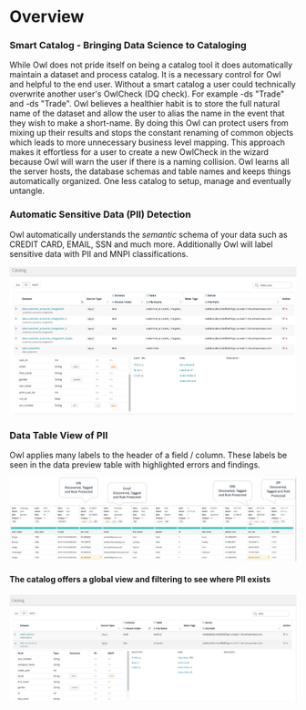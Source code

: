 # Overview

### Smart Catalog - Bringing Data Science to Cataloging

While Owl does not pride itself on being a catalog tool it does automatically maintain a dataset and process catalog. It is a necessary control for Owl and helpful to the end user. Without a smart catalog a user could technically overwrite another user's OwlCheck (DQ check). For example -ds "Trade" and -ds "Trade". Owl believes a healthier habit is to store the full natural name of the dataset and allow the user to alias the name in the event that they wish to make a short-name. By doing this Owl can protect users from mixing up their results and stops the constant renaming of common objects which leads to more unnecessary business level mapping. This approach makes it effortless for a user to create a new OwlCheck in the wizard because Owl will warn the user if there is a naming collision. Owl learns all the server hosts, the database schemas and table names and keeps things automatically organized. One less catalog to setup, manage and eventually untangle.

### Automatic Sensitive Data (PII) Detection

Owl automatically understands the _semantic_ schema of your data such as CREDIT CARD, EMAIL, SSN and much more. Additionally Owl will label sensitive data with PII and MNPI classifications.

![](<../.gitbook/assets/owl-catalog-pii (2).png>)

### Data Table View of PII

Owl applies many labels to the header of a field / column. These labels be seen in the data preview table with highlighted errors and findings.

![](../.gitbook/assets/owl-pii.png)

#### The catalog offers a global view and filtering to see where PII exists

![You can also view globally via the catalog to see PII exists](<../.gitbook/assets/Screen Shot 2019-11-04 at 2.10.11 PM (1).png>)

